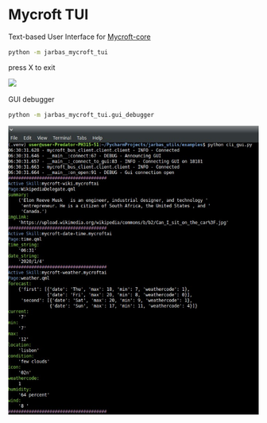 # Mycroft TUI

Text-based User Interface for [Mycroft-core](https://github.com/MycroftAI/mycroft-core/)

```bash
python -m jarbas_mycroft_tui
```

press X to exit


![](gujbjbi.gif)


GUI debugger 

```bash
python -m jarbas_mycroft_tui.gui_debugger
```

![](simply_gui.png)

